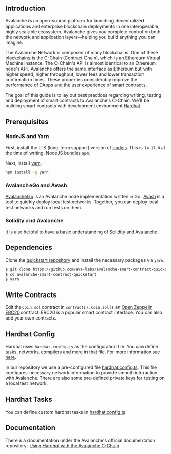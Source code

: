 ## Introduction

Avalanche is an open-source platform for launching decentralized applications and enterprise blockchain deployments in one interoperable, highly scalable ecosystem. Avalanche gives you complete control on both the network and application layers&mdash;helping you build anything you can imagine.

The Avalanche Network is composed of many blockchains. One of these blockchains is the C-Chain (Contract Chain), which is an Ethereum Virtual Machine instance. The C-Chain's API is almost identical to an Ethereum node's API. Avalanche offers the same interface as Ethereum but with higher speed, higher throughput, lower fees and lower transaction confirmation times. These properties considerably improve the performance of DApps and the user experience of smart contracts.

The goal of this guide is to lay out best practices regarding writing, testing and deployment of smart contracts to Avalanche's C-Chain. We'll be building smart contracts with development environment [Hardhat](https://hardhat.org).

## Prerequisites

### NodeJS and Yarn

First, install the LTS (long-term support) version of [nodejs](https://nodejs.org/en). This is `14.17.0` at the time of writing. NodeJS bundles `npm`.

Next, install [yarn](https://yarnpkg.com):

```zsh
npm install -g yarn
```

### AvalancheGo and Avash

[AvalancheGo](https://github.com/ava-labs/avalanchego) is an Avalanche node implementation written in Go. [Avash](https://docs.avax.network/build/tools/avash) is a tool to quickly deploy local test networks. Together, you can deploy local test networks and run tests on them.

### Solidity and Avalanche

It is also helpful to have a basic understanding of [Solidity](https://docs.soliditylang.org) and [Avalanche](https://docs.avax.network).

## Dependencies

Clone the [quickstart repository](https://github.com/ava-labs/avalanche-smart-contract-quickstart) and install the necessary packages via `yarn`.

```zsh
$ git clone https://github.com/ava-labs/avalanche-smart-contract-quickstart.git
$ cd avalanche-smart-contract-quickstart
$ yarn
```

## Write Contracts

Edit the `Coin.sol` contract in `contracts/`. `Coin.sol` is an [Open Zeppelin](https://openzeppelin.com) [ERC20](https://eips.ethereum.org/EIPS/eip-20) contract. ERC20 is a popular smart contract interface. You can also add your own contracts.

## Hardhat Config

Hardhat uses `hardhat.config.js` as the configuration file. You can define tasks, networks, compilers and more in that file. For more information see [here](https://hardhat.org/config/).

In our repository we use a pre-configured file [hardhat.config.ts](https://github.com/ava-labs/avalanche-smart-contract-quickstart/blob/main/hardhat.config.ts). This file configures necessary network information to provide smooth interaction with Avalanche. There are also some pre-defined private keys for testing on a local test network.

## Hardhat Tasks

You can define custom hardhat tasks in [hardhat.config.ts](https://github.com/ava-labs/avalanche-smart-contract-quickstart/blob/main/hardhat.config.ts).

## Documentation

There is a documentation under the Avalanche's official documentation repository:
[Using Hardhat with the Avalanche C-Chain](https://docs.avax.network/build/tutorials/smart-contracts/using-hardhat-with-the-avalanche-c-chain)